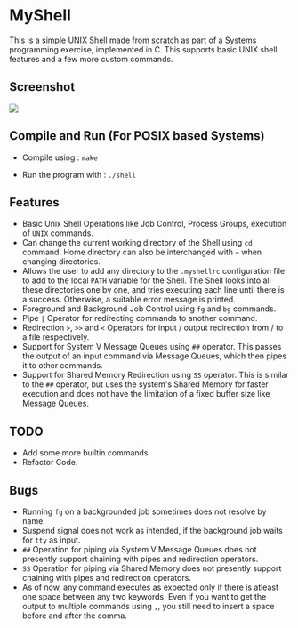 # MyShell

This is a simple UNIX Shell made from scratch as part of a Systems programming exercise, implemented in C. This supports basic UNIX shell features and a few more custom commands.

## Screenshot

![](https://imgur.com/NFA9z5f?raw=true)


## Compile and Run (For POSIX based Systems)
* Compile using :
`make`

* Run the program with :
`./shell`

## Features
* Basic Unix Shell Operations like Job Control, Process Groups, execution of `UNIX` commands.
* Can change the current working directory of the Shell using `cd` command. Home directory can also be interchanged with `~` when changing directories.
* Allows the user to add any directory to the `.myshellrc` configuration file to add to the local `PATH` variable for the Shell. The Shell looks into all these directories one by one, and tries executing each line until there is a success. Otherwise, a suitable error message is printed.
* Foreground and Background Job Control using `fg` and `bg` commands.
* Pipe `|` Operator for redirecting commands to another command.
* Redirection `>`, `>>` and `<` Operators for input / output redirection from / to a file respectively.
* Support for System V Message Queues using `##` operator. This passes the output of an input command via Message Queues, which then pipes it to other commands.
* Support for Shared Memory Redirection using `SS` operator. This is similar to the `##` operator, but uses the system's Shared Memory for faster execution and does not have the limitation of a fixed buffer size like Message Queues.

## TODO
* Add some more builtin commands.
* Refactor Code.

## Bugs
* Running `fg` on a backgrounded job sometimes does not resolve by name.
* Suspend signal does not work as intended, if the background job waits for `tty` as input.
* `##` Operation for piping via System V Message Queues does not presently support chaining with pipes and redirection operators.
* `SS` Operation for piping via Shared Memory does not presently support chaining with pipes and redirection operators.
* As of now, any command executes as expected only if there is atleast one space between any two keywords. Even if you want to get the output to multiple commands using `,`, you still need to insert a space before and after the comma.
